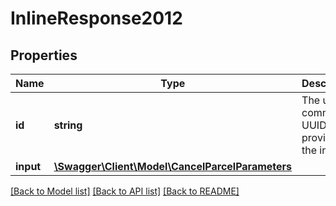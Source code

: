 # InlineResponse2012

## Properties
Name | Type | Description | Notes
------------ | ------------- | ------------- | -------------
**id** | **string** | The unique command UUID provided in the input. | [optional] 
**input** | [**\Swagger\Client\Model\CancelParcelParameters**](CancelParcelParameters.md) |  | [optional] 

[[Back to Model list]](../../README.md#documentation-for-models) [[Back to API list]](../../README.md#documentation-for-api-endpoints) [[Back to README]](../../README.md)


